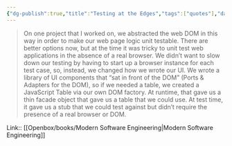 ```yaml
---
{"dg-publish":true,"title":"Testing at the Edges","tags":["quotes"],"date":"2023-09-14T10:46:05+04:00","modified_at":"2023-09-22T18:09:34+04:00","alias":"Testing at the Edges","dg-path":"/quotes/202309141046.md","permalink":"/quotes/202309141046/","dgPassFrontmatter":true}
---
```



> On one project that I worked on, we abstracted the web DOM in this way in order to make our web page logic unit testable.
There are better options now, but at the time it was tricky to unit test web applications in the absence of a real browser. We didn’t want to slow down our testing by having to start up a browser instance for each test case, so, instead, we changed how we wrote our UI.
We wrote a library of UI components that “sat in front of the DOM” (Ports & Adapters for the DOM), so if we needed a table, we created a JavaScript Table via our own DOM factory. At runtime, that gave us a thin facade object that gave us a table that we could use. At test time, it gave us a stub that we could test against but didn’t require the presence of a real browser or DOM.

Link:: [[Openbox/books/Modern Software Engineering\|Modern Software Engineering]]
